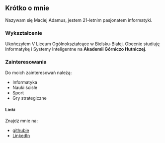 ## Krótko o mnie

Nazywam się Maciej Adamus, jestem 21-letnim pasjonatem informatyki.

### Wykształcenie

Ukończyłem V Liceum Ogólnokształcące w Bielsku-Białej. Obecnie studiuję Informatykę i Systemy Inteligentne na **Akademii Górniczo Hutniczej**.

### Zainteresowania
Do moich zainteresowań należą:
* Informatyka
* Nauki ścisłe
* Sport 
* Gry strategiczne


#### Linki
Znajdź mnie na:
* [githubie](https://github.com/maciad)
* [LinkedIn](https://www.linkedin.com/in/maciej-adamus-932036270/)



